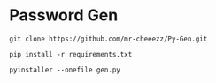# Password Gen

```
git clone https://github.com/mr-cheeezz/Py-Gen.git
```

```
pip install -r requirements.txt
```

```
pyinstaller --onefile gen.py
```